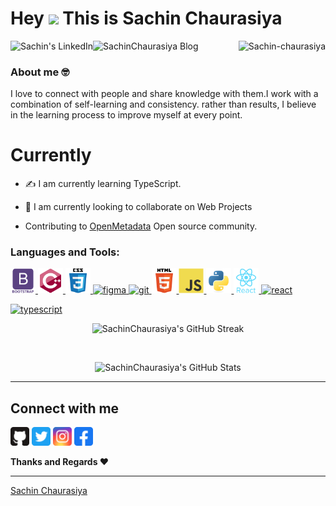 # Hey <img src="https://raw.githubusercontent.com/iampavangandhi/iampavangandhi/master/gifs/Hi.gif" width= "28px"/> This is Sachin Chaurasiya
 
<p align="center">
  
  <a href="https://www.linkedin.com/in/sachin-chaurasiya/">
    <img align="left" alt="Sachin's LinkedIn" title="My LinkedIn Followers" src="https://img.shields.io/badge/LinkedIn-1K-blue?color=blue&label=LinkedIn&logo=linkedin&logoColor=white&style=for-the-badge" />
  </a>
  <a href="https://sachinchaurasiya.hashnode.dev/">
    <img align="left" alt="SachinChaurasiya Blog" title="My Blog" src="https://img.shields.io/badge/Hashnode-2962FF?style=for-the-badge&logo=hashnode&logoColor=white" />
  </a>
</p>
<p align="right">
<img src="https://komarev.com/ghpvc/?username=Sachin-chaurasiya&label=Profile+Visitors&color=green" alt="Sachin-chaurasiya" /> 
</p>	
  

### About me 🤓
I love to connect with people and share knowledge with them.I work with a combination of self-learning and consistency. rather than results, I believe in the learning process to improve myself at every point.
  
 # Currently
 
  - ✍️ I am currently learning TypeScript.
  
  - 🌱  I am currently looking to collaborate on Web Projects 
 
  - Contributing to [OpenMetadata](https://github.com/open-metadata/OpenMetadata) Open source community.
  
  


<h3 align="left">Languages and Tools:</h3>
<div>
<p align="left"> <a href="https://getbootstrap.com" target="_blank"> <img src="https://raw.githubusercontent.com/devicons/devicon/master/icons/bootstrap/bootstrap-plain-wordmark.svg" alt="bootstrap" width="40" height="40"/> </a> <a href="https://www.w3schools.com/cpp/" target="_blank"> <img src="https://raw.githubusercontent.com/devicons/devicon/master/icons/cplusplus/cplusplus-original.svg" alt="cplusplus" width="40" height="40"/> </a> <a href="https://www.w3schools.com/css/" target="_blank"> <img src="https://raw.githubusercontent.com/devicons/devicon/master/icons/css3/css3-original-wordmark.svg" alt="css3" width="40" height="40"/> </a> <a href="https://www.figma.com/" target="_blank"> <img src="https://www.vectorlogo.zone/logos/figma/figma-icon.svg" alt="figma" width="40" height="40"/> </a> <a href="https://git-scm.com/" target="_blank"> <img src="https://www.vectorlogo.zone/logos/git-scm/git-scm-icon.svg" alt="git" width="40" height="40"/> </a> <a href="https://www.w3.org/html/" target="_blank"> <img src="https://raw.githubusercontent.com/devicons/devicon/master/icons/html5/html5-original-wordmark.svg" alt="html5" width="40" height="40"/> </a> <a href="https://developer.mozilla.org/en-US/docs/Web/JavaScript" target="_blank"> <img src="https://raw.githubusercontent.com/devicons/devicon/master/icons/javascript/javascript-original.svg" alt="javascript" width="40" height="40"/> </a>  <a href="https://www.python.org" target="_blank"> <img src="https://raw.githubusercontent.com/devicons/devicon/master/icons/python/python-original.svg" alt="python" width="40" height="40"/> </a> <a href="https://reactjs.org/" target="_blank"> <img src="https://raw.githubusercontent.com/devicons/devicon/master/icons/react/react-original-wordmark.svg" alt="react" width="40" height="40"/> </a>
<a href="https://www.djangoproject.com/" target="_blank"> <img src="https://img.icons8.com/color/2x/django.png" alt="react" width="40" height="40"/> </a>
</p>
<a href="https://www.typescriptlang.org/" target="_blank"> <img src="https://img.icons8.com/color/344/typescript.png" alt="typescript" width="40" height="40"/> </a>
</p>
</div>


<div align="center">
  
  ![SachinChaurasiya's GitHub Streak](http://github-readme-streak-stats.herokuapp.com?user=Sachin-chaurasiya&theme=dracula&hide_border=true)

<br/>

  ![SachinChaurasiya's GitHub Stats](https://github-readme-stats.vercel.app/api?username=Sachin-chaurasiya&show_icons=true&theme=dracula)
   	
  
  
</div>

---
## Connect with me


  <a href = https://github.com/Sachin-chaurasiya><img src=https://raw.githubusercontent.com/edent/SuperTinyIcons/master/images/svg/github.svg height='30' weight='30'></a>
  <a href = https://twitter.com/sachindotcom><img src=https://raw.githubusercontent.com/edent/SuperTinyIcons/master/images/svg/twitter.svg height='30' weight='30'></a>
  <a href = "https://www.instagram.com/chotey87/"><img src=https://raw.githubusercontent.com/edent/SuperTinyIcons/master/images/svg/instagram.svg height='30' weight='30'></a>
<a href = "https://www.facebook.com/sachin.chaurasiya.10441/" ><img src=https://raw.githubusercontent.com/edent/SuperTinyIcons/master/images/svg/facebook.svg height='30' weight='30'></a>

**Thanks and Regards ❤**
<hr/>

[Sachin Chaurasiya](https://www.linkedin.com/in/sachin-chaurasiya/)
